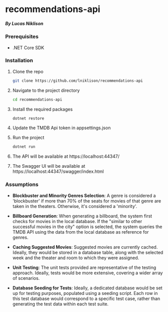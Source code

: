 # recommendations-api
##### By Lucas Niklison



### Prerequisites

- .NET Core SDK


### Installation

1. Clone the repo
   ```sh
   git clone https://github.com/lniklison/recommendations-api
   ```

2. Navigate to the project directory
   ```sh
   cd recommendations-api
   ```

3. Install the required packages
	```sh
   dotnet restore
   ```

4. Update the TMDB Api token in appsettings.json

5. Run the project
	```sh
   dotnet run
   ```
6. The API will be available at https://localhost:44347/
7. The Swagger UI will be available at https://localhost:44347/swagger/index.html

### Assumptions

- **Blockbuster and Minority Genres Selection**: A genre is considered a 'blockbuster' if more than 70% of the seats for movies of that genre are taken in the theaters. Otherwise, it's considered a 'minority'.

- **Billboard Generation**: When generating a billboard, the system first checks for movies in the local database. If the "similar to other successful movies in the city" option is selected, the system queries the TMDB API using the data from the local database as reference for genres.

- **Caching Suggested Movies**: Suggested movies are currently cached. Ideally, they would be stored in a database table, along with the selected week and the theater and room to which they were assigned.

- **Unit Testing**: The unit tests provided are representative of the testing approach. Ideally, tests would be more extensive, covering a wider array of scenarios.

- **Database Seeding for Tests**: Ideally, a dedicated database would be set up for testing purposes, populated using a seeding script. Each row in this test database would correspond to a specific test case, rather than generating the test data within each test suite.